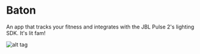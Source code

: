 # Baton

An app that tracks your fitness and integrates with the JBL Pulse 2's lighting SDK. It's lit fam!

![alt tag](https://octodex.github.com/images/daftpunktocat-thomas.gif=100x20)
